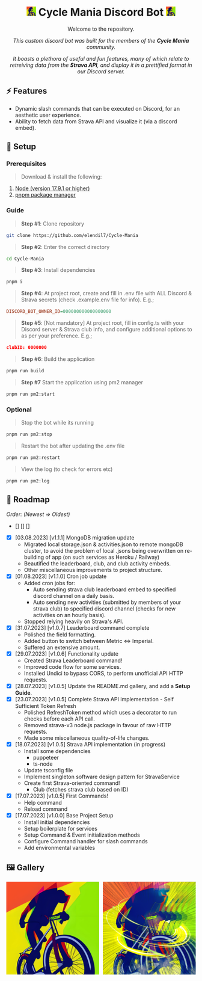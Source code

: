 <div align="center">
    <h1>
        <img width="25px" src="./public/icon/server-icon-emoji-512.png" alt="Server Icon">
        Cycle Mania Discord Bot
        <img width="25px" src="./public/icon/server-icon-emoji-512.png" alt="Server Icon">
    </h1>
    <p>Welcome to the repository.</p>
    <p><em>This custom discord bot was built for the members of the <b>Cycle Mania</b> community.</em></p>
    <p><em>It boasts a plethora of useful and fun features, many of which relate to retreiving data from the <b>Strava API</b>, and display it in a prettified format in our Discord server.</em></p>
</div>

## ⚡️ Features

- Dynamic slash commands that can be executed on Discord, for an aesthetic user experience.
- Ability to fetch data from Strava API and visualize it (via a discord embed).

## 🚀 Setup

### Prerequisites
> Download & install the following:
1. <a href="https://nodejs.org/en">Node (version 17.9.1 or higher)</a>
2. <a href="https://pnpm.io/installation">pnpm package manager</a>

### Guide

> **Step #1**: Clone repository

```bash
git clone https://github.com/elendil7/Cycle-Mania
```

> **Step #2**: Enter the correct directory
```bash
cd Cycle-Mania
```

> **Step #3**: Install dependencies
```bash
pnpm i
```

> **Step #4**: At project root, create and fill in .env file with ALL Discord & Strava secrets (check .example.env file for info). E.g.;
```ini
DISCORD_BOT_OWNER_ID=000000000000000000
```

> **Step #5**: [Not mandatory] At project root, fill in config.ts with your Discord server & Strava club info, and configure additional options to as per your preference. E.g.;
```json
clubID: 0000000
```

> **Step #6**: Build the application
```bash
pnpm run build
```

> **Step #7** Start the application using pm2 manager
```bash
pnpm run pm2:start
```

### Optional
> Stop the bot while its running
```bash
pnpm run pm2:stop
```

> Restart the bot after updating the .env file
```bash
pnpm run pm2:restart
```

> View the log (to check for errors etc)
```bash
pnpm run pm2:log
```

## 🚧 Roadmap

<em>Order: (Newest => Oldest)</em>

- [] [] []
- [x] [03.08.2023] [v1.1.1] MongoDB migration update
  - Migrated local storage.json & activities.json to remote mongoDB cluster, to avoid the problem of local .jsons being overwritten on re-building of app (on such services as Heroku / Railway)
  - Beautified the leaderboard, club, and club activity embeds.
  - Other miscellaneous improvements to project structure.
- [x] [01.08.2023] [v1.1.0] Cron job update
  - Added cron jobs for:
    - Auto sending strava club leaderboard embed to specified discord channel on a daily basis.
    - Auto sending new activities (submitted by members of your strava club) to specified discord channel (checks for new activities on an hourly basis).
  - Stopped relying heavily on Strava's API.
- [x] [31.07.2023] [v1.0.7] Leaderboard command complete
  - Polished the field formatting.
  - Added button to switch between Metric <=> Imperial.
  - Suffered an extensive amount.
- [x] [29.07.2023] [v1.0.6] Functionality update
  - Created Strava Leaderboard command!
  - Improved code flow for some services.
  - Installed Undici to bypass CORS, to perform unofficial API HTTP requests.
- [x] [28.07.2023] [v1.0.5] Update the README.md gallery, and add a **Setup Guide**.
- [x] [23.07.2023] [v1.0.5] Complete Strava API implementation - Self Sufficient Token Refresh
  - Polished RefreshToken method which uses a decorator to run checks before each API call.
  - Removed strava-v3 node.js package in favour of raw HTTP requests.
  - Made some miscellaneous quality-of-life changes.
- [x] [18.07.2023] [v1.0.5] Strava API implementation (in progress)
  - Install some dependencies
    - puppeteer
    - ts-node
  - Update tsconfig file
  - Implement singleton software design pattern for StravaService
  - Create first Strava-oriented command!
    - Club (fetches strava club based on ID)
- [x] [17.07.2023] [v1.0.5] First Commands!
  - Help command
  - Reload command
- [x] [17.07.2023] [v1.0.0] Base Project Setup
  - Install initial dependencies
  - Setup boilerplate for services
  - Setup Command & Event initialization methods
  - Configure Command handler for slash commands
  - Add environmental variables

## 🖼️ Gallery

<img width="49%" align="left" src="./public/icon/server-icon-emoji-512.png" alt="Server Icon">
<img width="49%" align="right" src="./public/icon/server-icon-manic-1024.png" alt="Server Icon (Manic edition)">